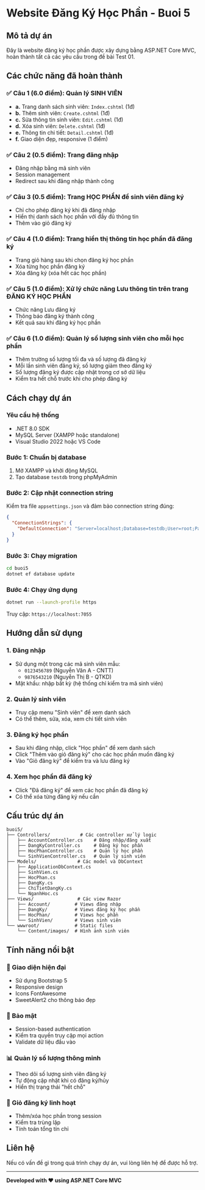 # Website Đăng Ký Học Phần - Buoi 5

## Mô tả dự án
Đây là website đăng ký học phần được xây dựng bằng ASP.NET Core MVC, hoàn thành tất cả các yêu cầu trong đề bài Test 01.

## Các chức năng đã hoàn thành

### ✅ Câu 1 (6.0 điểm): Quản lý SINH VIÊN
- **a.** Trang danh sách sinh viên: `Index.cshtml` (1đ)
- **b.** Thêm sinh viên: `Create.cshtml` (1đ)  
- **c.** Sửa thông tin sinh viên: `Edit.cshtml` (1đ)
- **d.** Xóa sinh viên: `Delete.cshtml` (1đ)
- **e.** Thông tin chi tiết: `Detail.cshtml` (1đ)
- **f.** Giao diện đẹp, responsive (1 điểm)

### ✅ Câu 2 (0.5 điểm): Trang đăng nhập
- Đăng nhập bằng mã sinh viên
- Session management
- Redirect sau khi đăng nhập thành công

### ✅ Câu 3 (0.5 điểm): Trang HỌC PHẦN để sinh viên đăng ký
- Chỉ cho phép đăng ký khi đã đăng nhập
- Hiển thị danh sách học phần với đầy đủ thông tin
- Thêm vào giỏ đăng ký

### ✅ Câu 4 (1.0 điểm): Trang hiển thị thông tin học phần đã đăng ký
- Trang giỏ hàng sau khi chọn đăng ký học phần
- Xóa từng học phần đăng ký
- Xóa đăng ký (xóa hết các học phần)

### ✅ Câu 5 (1.0 điểm): Xử lý chức năng Lưu thông tin trên trang ĐĂNG KÝ HỌC PHẦN
- Chức năng Lưu đăng ký
- Thông báo đăng ký thành công
- Kết quả sau khi đăng ký học phần

### ✅ Câu 6 (1.0 điểm): Quản lý số lượng sinh viên cho mỗi học phần
- Thêm trường số lượng tối đa và số lượng đã đăng ký
- Mỗi lần sinh viên đăng ký, số lượng giảm theo đăng ký
- Số lượng đăng ký được cập nhật trong cơ sở dữ liệu
- Kiểm tra hết chỗ trước khi cho phép đăng ký

## Cách chạy dự án

### Yêu cầu hệ thống
- .NET 8.0 SDK
- MySQL Server (XAMPP hoặc standalone)
- Visual Studio 2022 hoặc VS Code

### Bước 1: Chuẩn bị database
1. Mở XAMPP và khởi động MySQL
2. Tạo database `testdb` trong phpMyAdmin

### Bước 2: Cập nhật connection string
Kiểm tra file `appsettings.json` và đảm bảo connection string đúng:
```json
{
  "ConnectionStrings": {
    "DefaultConnection": "Server=localhost;Database=testdb;User=root;Password=;"
  }
}
```

### Bước 3: Chạy migration
```bash
cd buoi5
dotnet ef database update
```

### Bước 4: Chạy ứng dụng
```bash
dotnet run --launch-profile https
```

Truy cập: `https://localhost:7055`

## Hướng dẫn sử dụng

### 1. Đăng nhập
- Sử dụng một trong các mã sinh viên mẫu:
  - `0123456789` (Nguyễn Văn A - CNTT)
  - `9876543210` (Nguyễn Thị B - QTKD)
- Mật khẩu: nhập bất kỳ (hệ thống chỉ kiểm tra mã sinh viên)

### 2. Quản lý sinh viên
- Truy cập menu "Sinh viên" để xem danh sách
- Có thể thêm, sửa, xóa, xem chi tiết sinh viên

### 3. Đăng ký học phần
- Sau khi đăng nhập, click "Học phần" để xem danh sách
- Click "Thêm vào giỏ đăng ký" cho các học phần muốn đăng ký
- Vào "Giỏ đăng ký" để kiểm tra và lưu đăng ký

### 4. Xem học phần đã đăng ký
- Click "Đã đăng ký" để xem các học phần đã đăng ký
- Có thể xóa từng đăng ký nếu cần

## Cấu trúc dự án

```
buoi5/
├── Controllers/           # Các controller xử lý logic
│   ├── AccountController.cs    # Đăng nhập/đăng xuất
│   ├── DangKyController.cs     # Đăng ký học phần
│   ├── HocPhanController.cs    # Quản lý học phần
│   └── SinhVienController.cs   # Quản lý sinh viên
├── Models/               # Các model và DbContext
│   ├── ApplicationDbContext.cs
│   ├── SinhVien.cs
│   ├── HocPhan.cs
│   ├── DangKy.cs
│   ├── ChiTietDangKy.cs
│   └── NganhHoc.cs
├── Views/                # Các view Razor
│   ├── Account/         # Views đăng nhập
│   ├── DangKy/          # Views đăng ký học phần
│   ├── HocPhan/         # Views học phần
│   └── SinhVien/        # Views sinh viên
└── wwwroot/             # Static files
    └── Content/images/  # Hình ảnh sinh viên
```

## Tính năng nổi bật

### 🎨 Giao diện hiện đại
- Sử dụng Bootstrap 5
- Responsive design
- Icons FontAwesome
- SweetAlert2 cho thông báo đẹp

### 🔐 Bảo mật
- Session-based authentication
- Kiểm tra quyền truy cập mọi action
- Validate dữ liệu đầu vào

### 📊 Quản lý số lượng thông minh
- Theo dõi số lượng sinh viên đăng ký
- Tự động cập nhật khi có đăng ký/hủy
- Hiển thị trạng thái "hết chỗ"

### 🛒 Giỏ đăng ký linh hoạt
- Thêm/xóa học phần trong session
- Kiểm tra trùng lặp
- Tính toán tổng tín chỉ

## Liên hệ
Nếu có vấn đề gì trong quá trình chạy dự án, vui lòng liên hệ để được hỗ trợ.

---
**Developed with ❤️ using ASP.NET Core MVC**
